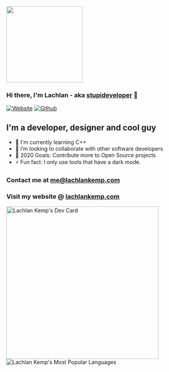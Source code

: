 
<img src="https://raw.githubusercontent.com/widelachie/widelachie/main/bubs.png" alt="" data-canonical-src="https://gyazo.com/eb5c5741b6a9a16c692170a41a49c858.png" width="200" />

### Hi there, I'm Lachlan - aka [stupideveloper][website] 👋

[![Website](https://img.shields.io/website?label=lachlankemp.com&style=for-the-badge&url=https%3A%2F%2Flachlankemp.com)](https://lachlankemp.com)
[![Github](https://img.shields.io/github/followers/stupideveloper?style=for-the-badge)](https://github.com/stupideveloper)

## I'm a developer, designer and cool guy

- 🌱 I'm currently learning C++
- 👯 I’m looking to collaborate with other software developers
- 🥅 2020 Goals: Contribute more to Open Source projects
- ⚡ Fun fact: I only use tools that have a dark mode.
### Contact me at me@lachlankemp.com
### Visit my website @ [lachlankemp.com](https://lachlankemp.com)

  <a href="https://app.daily.dev/stupideveloper"><img src="https://api.daily.dev/devcards/f23a2bdd08de4939834a0dc57cc7b042.png?r=6n2" width="400" alt="Lachlan Kemp's Dev Card"/></a>
<img src="https://github-readme-stats.vercel.app/api/top-langs/?username=stupideveloper&theme=dark" alt="Lachlan Kemp's Most Popular Languages" />


[website]: https://lachlankemp.com
[email]: mailto:me@lachlankemp.com

